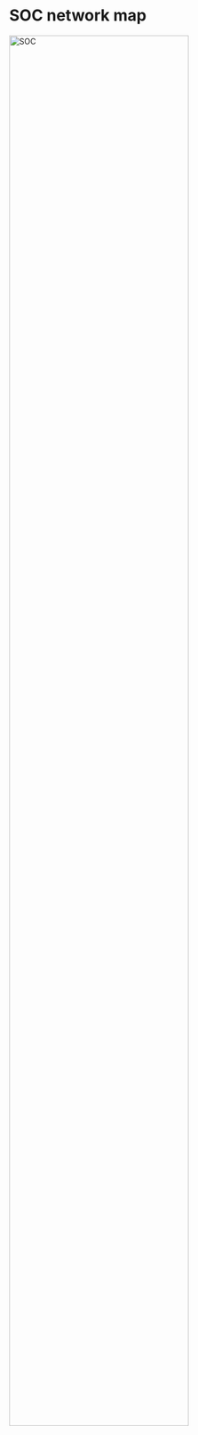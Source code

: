 <h1>SOC network map</h1>

   <img src="https://i.imgur.com/Zxh10q6.png" height="80%" width="80%" alt="SOC"/> <br>  
